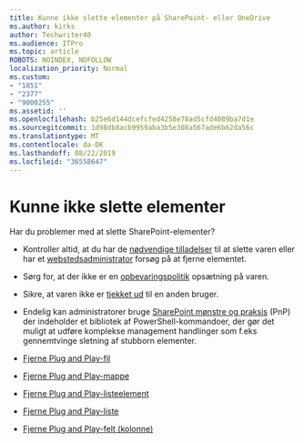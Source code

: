 ```yaml
---
title: Kunne ikke slette elementer på SharePoint- eller OneDrive
ms.author: kirks
author: Techwriter40
ms.audience: ITPro
ms.topic: article
ROBOTS: NOINDEX, NOFOLLOW
localization_priority: Normal
ms.custom:
- "1851"
- "2377"
- "9000255"
ms.assetid: ''
ms.openlocfilehash: b25e6d144dcefcfed4258e78ad5cfd4089ba7d1e
ms.sourcegitcommit: 1d98db8acb9959aba3b5e308a567ade6b62da56c
ms.translationtype: MT
ms.contentlocale: da-DK
ms.lasthandoff: 08/22/2019
ms.locfileid: "36558647"
---
```

# <a name="unable-to-delete-items"></a>Kunne ikke slette elementer

Har du problemer med at slette SharePoint-elementer?

- Kontroller altid, at du har de [nødvendige tilladelser](https://docs.microsoft.com/sharepoint/default-sharepoint-groups) til at slette varen eller har et [webstedsadministrator](https://docs.microsoft.com/sharepoint/customize-sharepoint-site-permissions#add-change-or-remove-a-site-collection-administrator) forsøg på at fjerne elementet.

- Sørg for, at der ikke er en [opbevaringspolitik](https://docs.microsoft.com/office365/securitycompliance/retention-policies) opsætning på varen.

- Sikre, at varen ikke er [tjekket ud](https://support.office.com/article/check-out-check-in-or-discard-changes-to-files-in-a-library-7e2c12a9-a874-4393-9511-1378a700f6de) til en anden bruger.

- Endelig kan administratorer bruge [SharePoint mønstre og praksis](https://docs.microsoft.com/powershell/sharepoint/sharepoint-pnp/sharepoint-pnp-cmdlets?view=sharepoint-ps#installation) (PnP) der indeholder et bibliotek af PowerShell-kommandoer, der gør det muligt at udføre komplekse management handlinger som f.eks gennemtvinge sletning af stubborn elementer.
- [Fjerne Plug and Play-fil](https://docs.microsoft.com/powershell/module/sharepoint-pnp/remove-pnpfile?view=sharepoint-ps)
- [Fjerne Plug and Play-mappe](https://docs.microsoft.com/powershell/module/sharepoint-pnp/remove-pnpfolder?view=sharepoint-ps)
- [Fjerne Plug and Play-listeelement](https://docs.microsoft.com/powershell/module/sharepoint-pnp/remove-pnplistitem?view=sharepoint-ps)
- [Fjerne Plug and Play-liste](https://docs.microsoft.com/powershell/module/sharepoint-pnp/remove-pnplist?view=sharepoint-ps)
- [Fjerne Plug and Play-felt (kolonne)](https://docs.microsoft.com/powershell/module/sharepoint-pnp/remove-pnpfield?view=sharepoint-ps)